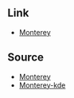 

## Link

* [Monterey](https://aur.archlinux.org/packages?O=0&SeB=nd&K=Monterey&outdated=&SB=p&SO=d&PP=50&submit=Go)


## Source

* [Monterey](https://github.com/vinceliuice?tab=repositories&q=Monterey&type=&language=&sort=)
* [Monterey-kde](https://github.com/vinceliuice/Monterey-kde)
